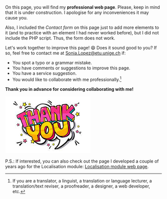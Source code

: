 On this page, you will find my **professional web page**. Please, keep in mind that it is under construction. I apologise for any inconveniences it may cause you.

Also, I included the *Contact form* on this page just to add more elements to it (and to practice with an element I had never worked before), but I did not include the PHP script. Thus, the form does not work. 

Let's work together to improve this page! :smile: Does it sound good to you? If so, feel free to contact me at [Sonia.Lopez@etu.unige.ch](sonia.lopez@etu.unige.ch) if:
- You spot a typo or a grammar mistake.
- You have comments or suggestions to improve this page.
- You have a service suggestion.
- You would like to collaborate with me professionally.[^1]

**Thank you in advance for considering collaborating with me!** 

![Thank you](img/ThankYou.jpg)

P.S.: If interested, you can also check out the page I developed a couple of years ago for the Localisation module: [Localisation module web page](https://2020sonialopez.wixsite.com/localisation-2020).


[^1]: If you are a translator, a linguist, a translation or language lecturer, a translation/text reviser, a proofreader, a designer, a web developer, etc.  